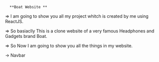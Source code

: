       **Boat Website **

=> I am going to show you all my project whitch is created by me  using ReactJS.


=> So basiaclly This is a clone website of a very famous Headphones and Gadgets brand Boat.

=> So Now I am going to show you all the things in my website.

-> Navbar
 

 